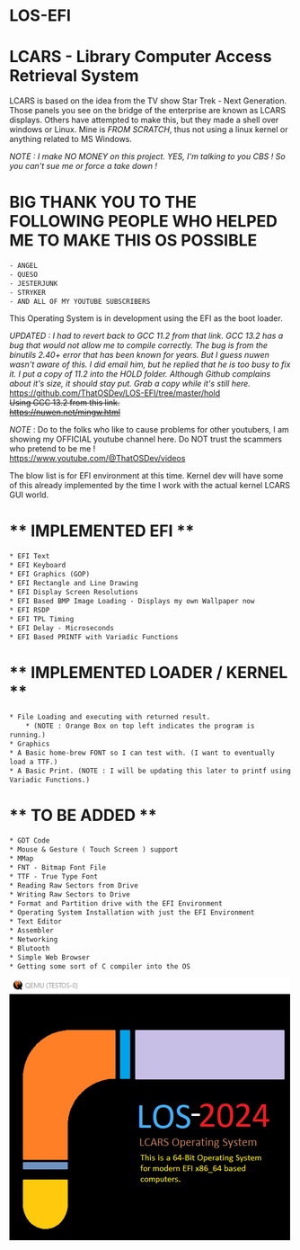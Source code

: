 # LOS-EFI
# **LCARS - Library Computer Access Retrieval System**  
  
LCARS is based on the idea from the TV show Star Trek - Next Generation. Those panels you see on the bridge of the enterprise are known as LCARS displays. Others have attempted to make this, but they made a shell over windows or Linux. Mine is *FROM SCRATCH*, thus not using a linux kernel or anything related to MS Windows.  
  
*NOTE : I make NO MONEY on this project. YES, I'm talking to you CBS ! So you can't sue me or force a take down !*  
  
  
# BIG THANK YOU TO THE FOLLOWING PEOPLE WHO HELPED ME TO MAKE THIS OS POSSIBLE
	- ANGEL  
	- QUESO  
	- JESTERJUNK  
	- STRYKER  
	- AND ALL OF MY YOUTUBE SUBSCRIBERS  
  
This Operating System is in development using the EFI as the boot loader.  
  
*UPDATED : I had to revert back to GCC 11.2 from that link. GCC 13.2 has a bug that would not allow me to compile correctly. The bug is from the binutils 2.40+ error that has been known for years. But I guess nuwen wasn't aware of this. I did email him, but he replied that he is too busy to fix it. I put a copy of 11.2 into the HOLD folder. Although Github complains about it's size, it should stay put. Grab a copy while it's still here.*  
https://github.com/ThatOSDev/LOS-EFI/tree/master/hold  
~~Using GCC 13.2 from this link.~~  
~~https://nuwen.net/mingw.html~~  
  
*NOTE* : Do to the folks who like to cause problems for other youtubers, I am showing my OFFICIAL youtube channel here. Do NOT trust the scammers who pretend to be me !  
https://www.youtube.com/@ThatOSDev/videos  
  
  
The blow list is for EFI environment at this time. Kernel dev will have some of this already implemented by the time I work with the actual kernel LCARS GUI world.  
# ** IMPLEMENTED EFI **  

	* EFI Text
	* EFI Keyboard
	* EFI Graphics (GOP)
	* EFI Rectangle and Line Drawing
	* EFI Display Screen Resolutions
	* EFI Based BMP Image Loading - Displays my own Wallpaper now
	* EFI RSDP
	* EFI TPL Timing
	* EFI Delay - Microseconds
	* EFI Based PRINTF with Variadic Functions
  
# ** IMPLEMENTED LOADER / KERNEL **  
	* File Loading and executing with returned result.  
		* (NOTE : Orange Box on top left indicates the program is running.)  
	* Graphics  
	* A Basic home-brew FONT so I can test with. (I want to eventually load a TTF.)  
	* A Basic Print. (NOTE : I will be updating this later to printf using Variadic Functions.)
  
# ** TO BE ADDED **  

	* GDT Code  
	* Mouse & Gesture ( Touch Screen ) support
	* MMap
	* FNT - Bitmap Font File
	* TTF - True Type Font
	* Reading Raw Sectors from Drive  
	* Writing Raw Sectors to Drive  
	* Format and Partition drive with the EFI Environment  
	* Operating System Installation with just the EFI Environment  
	* Text Editor  
	* Assembler  
	* Networking  
	* Blutooth  
	* Simple Web Browser  
	* Getting some sort of C compiler into the OS  

![Current Progress](progress1.png)  
 
